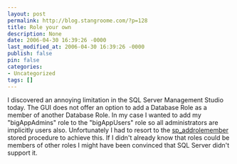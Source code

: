 ```yaml
---
layout: post
permalink: http://blog.stangroome.com/?p=128
title: Role your own
description: None
date: 2006-04-30 16:39:26 -0000
last_modified_at: 2006-04-30 16:39:26 -0000
publish: false
pin: false
categories:
- Uncategorized
tags: []
---
```

I discovered an annoying limitation in the SQL Server Management Studio today. The GUI does not offer an option to add a Database Role as a member of another Database Role. In my case I wanted to add my "bigAppAdmins" role to the "bigAppUsers" role so all administrators are implicitly users also. Unfortunately I had to resort to the [sp_addrolemember](http://msdn.microsoft.com/library/default.asp?url=/library/en-us/tsqlref/ts_sp_addp_4boy.asp) stored procedure to achieve this. If I didn't already know that roles could be members of other roles I might have been convinced that SQL Server didn't support it.
